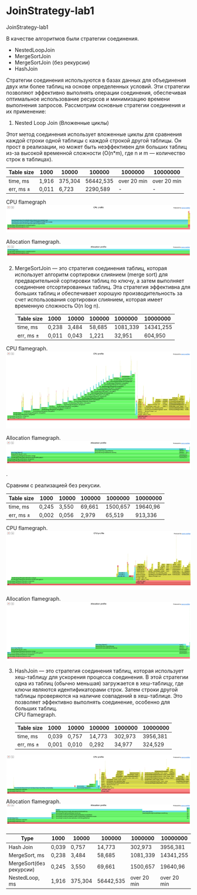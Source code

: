 # JoinStrategy-lab1
JoinStrategy-lab1 


В качестве алгоритмов были стратегии соединения.
- NestedLoopJoin
- MergeSortJoin
- MergeSortJoin (без рекурсии)
- HashJoin

Стратегии соединения используются в базах данных для объединения двух или более таблиц на основе определенных условий. Эти стратегии позволяют эффективно выполнять операции соединения, обеспечивая оптимальное использование ресурсов и минимизацию времени выполнения запросов. Рассмотрим основные стратегии соединения и их применение:

1. Nested Loop Join (Вложенные циклы) 

Этот метод соединения использует вложенные циклы для сравнения каждой строки одной таблицы с каждой строкой другой таблицы. Он прост в реализации, но может быть неэффективен для больших таблиц из-за высокой временной сложности (O(n*m), где n и m — количество строк в таблицах).  

   Table size| 1000  | 10000 | 100000 | 1000000     | 10000000    |
   --- |-------|-------|--------|-------------|-------------|
   time, ms | 1,916 | 375,304   | 56442,535 | over 20 min | over 20 min | 
   err, ms ±| 0,011 | 6,723 | 2290,589 | -           | -           |   

CPU flamegraph 
![nested_cpu.png](pictures/nested_cpu.png)

Allocation flamegraph. 
![nested_alloc.png](pictures/nested_alloc.png)  


2. MergeSortJoin — это стратегия соединения таблиц, которая использует алгоритм сортировки слиянием (merge sort) для предварительной сортировки таблиц по ключу, а затем выполняет соединение отсортированных таблиц. Эта стратегия эффективна для больших таблиц и обеспечивает хорошую производительность за счет использования сортировки слиянием, которая имеет временную сложность O(n log n).  

   Table size| 1000  | 10000 | 100000 | 1000000  | 10000000  |
      --- |-------|-------|--------|----------|-----------|
   time, ms | 0,238 | 3,484 | 58,685 | 1081,339 | 14341,255 | 
   err, ms ±| 0,011 | 0,043 | 1,221  | 32,951   | 604,950   |  

CPU flamegraph. 
![merge_cpu.png](pictures/merge_cpu.png)

Allocation flamegraph.  
![merge_alloc.png](pictures/merge_alloc.png). 

Сравним с реализацией без рекусии.

   Table size| 1000   | 10000 | 100000 | 1000000  | 10000000  |
   --- |--------|-----|--------|----------|-----------|
   time, ms | 0,245 | 3,550 | 69,661 | 1500,657 | 19640,96 | 
   err, ms ±| 0,002  | 0,056 | 2,979  | 65,519   | 913,336   |  


CPU flamegraph.  
![merge_iter_cpu.png](pictures/merge_iter_cpu.png)

Allocation flamegraph.  
![merge_iter_alloc.png](pictures/merge_iter_alloc.png)


3. HashJoin — это стратегия соединения таблиц, которая использует хеш-таблицу для ускорения процесса соединения. В этой стратегии одна из таблиц (обычно меньшая) загружается в хеш-таблицу, где ключи являются идентификаторами строк. Затем строки другой таблицы проверяются на наличие совпадений в хеш-таблице. Это позволяет эффективно выполнять соединение, особенно для больших таблиц.  
CPU flamegraph.

   Table size| 1000  | 10000 | 100000 | 1000000  | 10000000  |
   --- |-------|-------|--------|----------|-----------|
   time, ms | 0,039 | 0,757 | 14,773 | 302,973  | 3956,381  | 
   err, ms ±| 0,001 | 0,010 | 0,292  | 34,977    | 324,529   |         


![hash_cpu.png](pictures/hash_cpu.png)
Allocation flamegraph.  
![hash_alloc.png](pictures/hash_alloc.png)



   Type| 1000  | 10000 | 100000 | 1000000  | 10000000  |
   --- |-------|-------|--------|----------|-----------|
   Hash Join | 0,039 | 0,757 | 14,773 | 302,973  | 3956,381  | 
   MergeSort, ms | 0,238 | 3,484 | 58,685 | 1081,339 | 14341,255 | 
   MergeSort(без рекурсии) | 0,245 | 3,550 | 69,661 | 1500,657 | 19640,96 |
   NestedLoop, ms | 1,916 | 375,304   | 56442,535 | over 20 min | over 20 min | 
